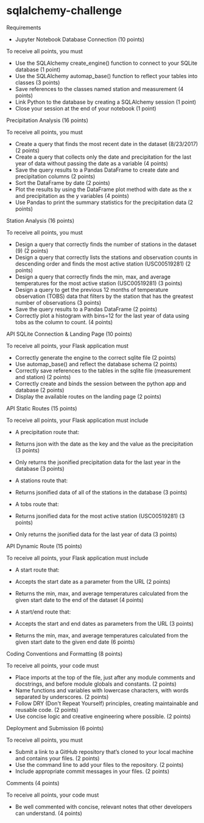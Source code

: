 # sqlalchemy-challenge

Requirements
- Jupyter Notebook Database Connection (10 points)

To receive all points, you must
- Use the SQLAlchemy create_engine() function to connect to your SQLite database (1 point)
- Use the SQLAlchemy automap_base() function to reflect your tables into classes (3 points)
- Save references to the classes named station and measurement (4 points)
- Link Python to the database by creating a SQLAlchemy session (1 point)
- Close your session at the end of your notebook (1 point)

Precipitation Analysis (16 points)

To receive all points, you must
- Create a query that finds the most recent date in the dataset (8/23/2017) (2 points)
- Create a query that collects only the date and precipitation for the last year of data without passing the date as a variable (4 points)
- Save the query results to a Pandas DataFrame to create date and precipitation columns (2 points)
- Sort the DataFrame by date (2 points)
- Plot the results by using the DataFrame plot method with date as the x and precipitation as the y variables (4 points)
- Use Pandas to print the summary statistics for the precipitation data (2 points)

Station Analysis (16 points)

To receive all points, you must
- Design a query that correctly finds the number of stations in the dataset (9) (2 points)
- Design a query that correctly lists the stations and observation counts in descending order and finds the most active station (USC00519281) (2 points)
- Design a query that correctly finds the min, max, and average temperatures for the most active station (USC00519281) (3 points)
- Design a query to get the previous 12 months of temperature observation (TOBS) data that filters by the station that has the greatest number of observations (3 points)
- Save the query results to a Pandas DataFrame (2 points)
- Correctly plot a histogram with bins=12 for the last year of data using tobs as the column to count. (4 points)

API SQLite Connection & Landing Page (10 points)

To receive all points, your Flask application must
- Correctly generate the engine to the correct sqlite file (2 points)
- Use automap_base() and reflect the database schema (2 points)
- Correctly save references to the tables in the sqlite file (measurement and station) (2 points)
- Correctly create and binds the session between the python app and database (2 points)
- Display the available routes on the landing page (2 points)

API Static Routes (15 points)

To receive all points, your Flask application must include
- A precipitation route that:
-   Returns json with the date as the key and the value as the precipitation (3 points)
-   Only returns the jsonified precipitation data for the last year in the database (3 points)

- A stations route that:
-   Returns jsonified data of all of the stations in the database (3 points)

- A tobs route that:
-   Returns jsonified data for the most active station (USC00519281) (3 points)
-   Only returns the jsonified data for the last year of data (3 points)

API Dynamic Route (15 points)

To receive all points, your Flask application must include
- A start route that:
-   Accepts the start date as a parameter from the URL (2 points)
-   Returns the min, max, and average temperatures calculated from the given start date to the end of the dataset (4 points)

- A start/end route that:
-   Accepts the start and end dates as parameters from the URL (3 points)
-   Returns the min, max, and average temperatures calculated from the given start date to the given end date (6 points)

Coding Conventions and Formatting (8 points)

To receive all points, your code must
- Place imports at the top of the file, just after any module comments and docstrings, and before module globals and constants. (2 points)
- Name functions and variables with lowercase characters, with words separated by underscores. (2 points)
- Follow DRY (Don't Repeat Yourself) principles, creating maintainable and reusable code. (2 points)
- Use concise logic and creative engineering where possible. (2 points)

Deployment and Submission (6 points)

To receive all points, you must
- Submit a link to a GitHub repository that’s cloned to your local machine and contains your files. (2 points)
- Use the command line to add your files to the repository. (2 points)
- Include appropriate commit messages in your files. (2 points)

Comments (4 points)

To receive all points, your code must
- Be well commented with concise, relevant notes that other developers can understand. (4 points)

